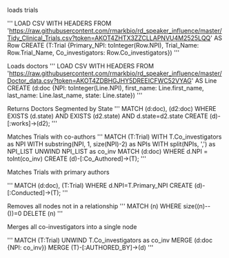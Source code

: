 loads trials



'''
LOAD CSV WITH HEADERS FROM 'https://raw.githubusercontent.com/rmarkbio/rd_speaker_influence/master/Tidy_Clinical_Trials.csv?token=AKOT4ZHTX3ZZCLLAPNVU4M2525LQQ' AS Row CREATE (T:Trial {Primary_NPI: toInteger(Row.NPI), Trial_Name: Row.Trial_Name, Co_investigators: Row.Co_investigators})
'''

Loads doctors
'''
LOAD CSV WITH HEADERS FROM 'https://raw.githubusercontent.com/rmarkbio/rd_speaker_influence/master/Doctor_data.csv?token=AKOT4ZDBHGJHY5DREEICFWC52VYAG' AS Line CREATE (d:doc {NPI: toInteger(Line.NPI), first_name: Line.first_name, last_name: Line.last_name, state: Line.state})
'''

Returns Doctors Segmented by State
'''
MATCH (d:doc), (d2:doc) WHERE EXISTS (d.state) AND EXISTS (d2.state) AND d.state=d2.state CREATE (d)-[:works]->(d2);
'''

Matches Trials with co-authors
'''
MATCH (T:Trial)
WITH T.Co_investigators as NPI
WITH substring(NPI, 1, size(NPI)-2) as NPIs
WITH split(NPIs, ',') as NPI_LIST
UNWIND NPI_LIST as co_inv
MATCH (d:doc)  WHERE d.NPI = toInt(co_inv)
CREATE (d)-[:Co_Authored]->(T);
'''

Matches Trials with primary authors


'''
MATCH (d:doc), (T:Trial) WHERE d.NPI=T.Primary_NPI CREATE (d)-[:Conducted]->(T);
'''

Removes all nodes not in a relationship
'''
MATCH (n)
WHERE size((n)--())=0
DELETE (n)
'''


Merges all co-investigators into a single node

'''
MATCH (T:Trial)
UNWIND T.Co_investigators as co_inv
MERGE (d:doc {NPI: co_inv})
MERGE (T)-[:AUTHORED_BY]->(d)
'''

